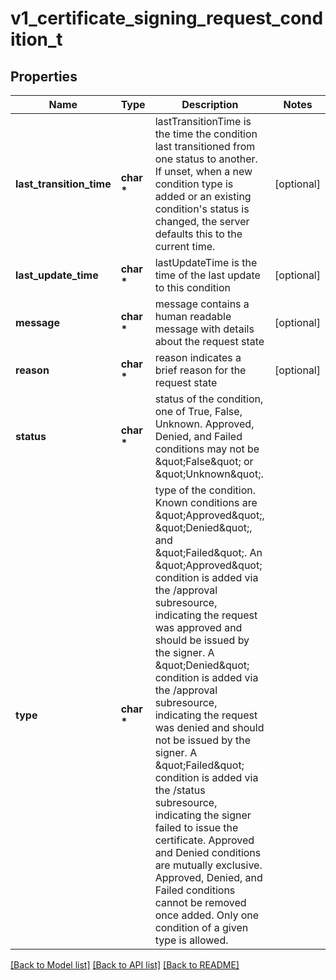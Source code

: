 # v1_certificate_signing_request_condition_t

## Properties
Name | Type | Description | Notes
------------ | ------------- | ------------- | -------------
**last_transition_time** | **char \*** | lastTransitionTime is the time the condition last transitioned from one status to another. If unset, when a new condition type is added or an existing condition&#39;s status is changed, the server defaults this to the current time. | [optional] 
**last_update_time** | **char \*** | lastUpdateTime is the time of the last update to this condition | [optional] 
**message** | **char \*** | message contains a human readable message with details about the request state | [optional] 
**reason** | **char \*** | reason indicates a brief reason for the request state | [optional] 
**status** | **char \*** | status of the condition, one of True, False, Unknown. Approved, Denied, and Failed conditions may not be \&quot;False\&quot; or \&quot;Unknown\&quot;. | 
**type** | **char \*** | type of the condition. Known conditions are \&quot;Approved\&quot;, \&quot;Denied\&quot;, and \&quot;Failed\&quot;.  An \&quot;Approved\&quot; condition is added via the /approval subresource, indicating the request was approved and should be issued by the signer.  A \&quot;Denied\&quot; condition is added via the /approval subresource, indicating the request was denied and should not be issued by the signer.  A \&quot;Failed\&quot; condition is added via the /status subresource, indicating the signer failed to issue the certificate.  Approved and Denied conditions are mutually exclusive. Approved, Denied, and Failed conditions cannot be removed once added.  Only one condition of a given type is allowed. | 

[[Back to Model list]](../README.md#documentation-for-models) [[Back to API list]](../README.md#documentation-for-api-endpoints) [[Back to README]](../README.md)


